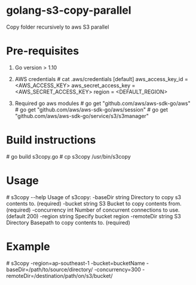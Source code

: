 # golang-s3-copy-parallel
Copy folder recursively to aws S3 parallel

# Pre-requisites
  1. Go version > 1.10
  2. AWS credentials
    \# cat .aws/credentials
    [default]
    aws_access_key_id = <AWS_ACCESS_KEY>
    aws_secret_access_key = <AWS_SECRET_ACCESS_KEY>
    region = <DEFAULT_REGION>

  3. Required go aws modules
     \# go get "github.com/aws/aws-sdk-go/aws"
     \# go get "github.com/aws/aws-sdk-go/aws/session"
     \# go get "github.com/aws/aws-sdk-go/service/s3/s3manager"

# Build instructions
  \# go build s3copy.go
  \# cp s3copy /usr/bin/s3copy

# Usage
  \# s3copy --help
  Usage of s3copy:
    -baseDir string
          Directory to copy s3 contents to. (required)
    -bucket string
          S3 Bucket to copy contents from. (required)
    -concurrency int
          Number of concurrent connections to use. (default 200)
    -region string
          Specify bucket region
    -remoteDir string
          S3 Directory Basepath to copy contents to. (required)

# Example
  \# s3copy -region=ap-southeast-1 -bucket=bucketName -baseDir=/path/to/source/directory/ -concurrency=300 -remoteDir=/destination/path/on/s3/bucket/
